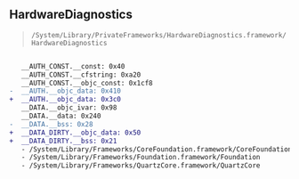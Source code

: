 ## HardwareDiagnostics

> `/System/Library/PrivateFrameworks/HardwareDiagnostics.framework/HardwareDiagnostics`

```diff

   __AUTH_CONST.__const: 0x40
   __AUTH_CONST.__cfstring: 0xa20
   __AUTH_CONST.__objc_const: 0x1cf8
-  __AUTH.__objc_data: 0x410
+  __AUTH.__objc_data: 0x3c0
   __DATA.__objc_ivar: 0x98
   __DATA.__data: 0x240
-  __DATA.__bss: 0x28
+  __DATA_DIRTY.__objc_data: 0x50
+  __DATA_DIRTY.__bss: 0x21
   - /System/Library/Frameworks/CoreFoundation.framework/CoreFoundation
   - /System/Library/Frameworks/Foundation.framework/Foundation
   - /System/Library/Frameworks/QuartzCore.framework/QuartzCore

```
